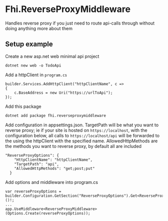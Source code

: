 # Fhi.ReverseProxyMiddleware
Handles reverse proxy if you just need to route api-calls through without doing anything more about them

## Setup example

Create a new asp.net web minimal api project

`dotnet new web -o TodoApi `

Add a httpClient in `program.cs`

```
builder.Services.AddHttpClient("httpClientName", c =>
{
    c.BaseAddress = new Uri("https://urlToApi");
});
```
    
Add this package

`dotnet add package fhi.reverseproxymiddleware`

Add configuration in appsettings.json. TargetPath will be what you want to reverse proxy; ie if your site is hosted on ```https://localhost```, with the configuration below, all calls to `https://localhost/api` will be forwarded to the using the httpClient with the specified name.
AllowedHttpMethods are the methods you want to reverse proxy, by default all are included 

```
"ReverseProxyOptions": {
    "HttpClientName": "httpClientName",
    "TargetPath": "api",
    "AllowedHttpMethods": "get;post;put"
  } 
```

Add options and middleware into program.cs

```
var reverseProxyOptions = builder.Configuration.GetSection("ReverseProxyOptions").Get<ReverseProxyOptions>()!;
...
app.UseMiddleware<ReverseProxyMiddleware>(Options.Create(reverseProxyOptions));
```
